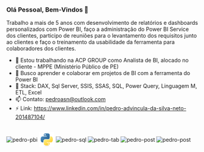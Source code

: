 ### Olá Pessoal, Bem-Vindos 👋

Trabalho a mais de 5 anos com desenvolvimento de relatórios e dashboards personalizados com Power BI, faço a administração do Power BI Service dos clientes, participo de reuniões para o levantamento dos requisitos junto ao clientes e faço o treinamento da usabilidade da ferramenta para colaboradores dos clientes.

- 🔭 Estou trabalhando na ACP GROUP como Analista de BI, alocado no cliente - MPPE (Ministério Público de PE) 
- 🌱 Busco aprender e colaborar em projetos de BI com a ferramenta do Power BI 
- 💬 Stack: DAX, Sql Server, SSIS, SSAS, SQL, Power Query, Linguagem M, ETL, Excel
- 📫 Contato: pedroasn@outlook.com
- ⚡ Link: https://www.linkedin.com/in/pedro-advincula-da-silva-neto-201487104/



<div style="display: inline_block"><br>
  <img align="center" alt="pedro-pbi" height="40" width=40" src="https://upload.wikimedia.org/wikipedia/commons/thumb/c/cf/New_Power_BI_Logo.svg/630px-New_Power_BI_Logo.svg.png">
  <img align="center" alt="pedro-Python" height="40" width="40" src="https://raw.githubusercontent.com/devicons/devicon/master/icons/python/python-original.svg">
  <img align="center" alt="pedro-sql" height="40" width="40" src="https://icon-library.com/images/sql-icon/sql-icon-8.jpg">
  <img align="center" alt="pedro-tab" height="40" width="40" src="https://e7.pngegg.com/pngimages/875/824/png-clipart-tableau-software-computer-software-business-intelligence-data-visualization-tableau-software-computer-software-thumbnail.png">
  <img align="center" alt="pedro-post" height="40" width="40" src="https://user-images.githubusercontent.com/24623425/36042969-f87531d4-0d8a-11e8-9dee-e87ab8c6a9e3.png">
<img align="center" alt="pedro-post" height="40" width="40" src="https://camo.githubusercontent.com/f85f882cb31eeaeee657ec955313015c30378e8f56c3dc2f06933b617a276cfd/68747470733a2f2f77372e706e6777696e672e636f6d2f706e67732f3734372f3739382f706e672d7472616e73706172656e742d6d7973716c2d6c6f676f2d6d7973716c2d64617461626173652d7765622d646576656c6f706d656e742d636f6d70757465722d736f6674776172652d646f6c7068696e2d6d6172696e652d6d616d6d616c2d616e696d616c732d746578742d7468756d626e61696c2e706e67">
</div>









